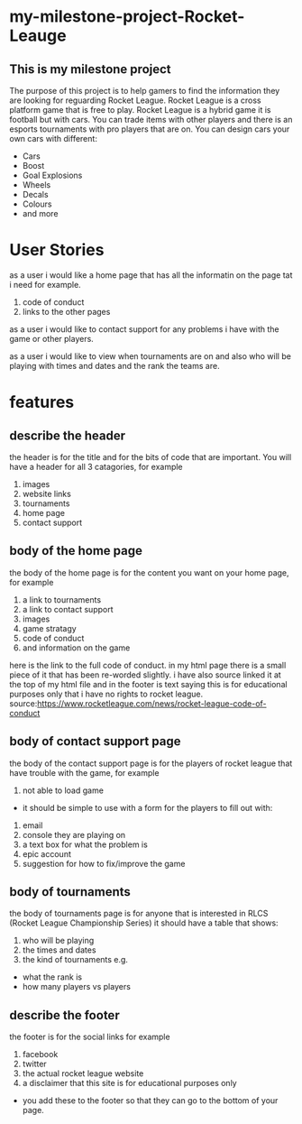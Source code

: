 # my-milestone-project-Rocket-Leauge
## This is my milestone project
The purpose of this project is to help gamers to find the information they are looking for reguarding Rocket League. 
Rocket League is a cross platform game that is free to play. 
Rocket League is a hybrid game it is football but with cars.
You can trade items with other players and there is an esports tournaments with pro players that are on.
You can design cars your own cars with different:
- Cars
- Boost
- Goal Explosions 
- Wheels 
- Decals
- Colours 
- and more

# User Stories
as a user i would like a home page that has all the informatin on the page tat i need for example.
1. code of conduct
1. links to the other pages

as a user i would like to contact support for any problems i have with the game or other players.

as a user i would like to view when tournaments are on and also who will be playing with times and dates and the rank the teams are.

# features
## describe the header 
the header is for the title and for the bits of code that are important. You will have a header for all 3 catagories,
for example
1. images
1. website links
1. tournaments
1. home page
1. contact support

## body of the home page 
the body of the home page is for the content you want on your home page, for example 
1. a link to tournaments
1. a link to contact support 
1. images 
1. game stratagy 
1. code of conduct
1. and information on the game

here is the link to the full code of conduct. in my html page there is a small piece of it that has been re-worded slightly.
i have also source linked it at the top of my html file and in the footer is text saying this is for educational purposes only that i 
have no rights to rocket league.
source:https://www.rocketleague.com/news/rocket-league-code-of-conduct

## body of contact support page 
the body of the contact support page is for the players of rocket league that have trouble with the game, for example
1. not able to load game
- it should be simple to use with a form for the players to fill out with:
1. email
1. console they are playing on
1. a text box for what the problem is
1. epic account 
1. suggestion for how to fix/improve the game

## body of tournaments 
the body of tournaments page is for anyone that is interested in RLCS (Rocket League Championship Series) 
it should have a table that shows:
1. who will be playing
1. the times and dates 
1. the kind of tournaments e.g. 
- what the rank is
- how many players vs players

## describe the footer 
the footer is for the social links for example
1. facebook
1. twitter
1. the actual rocket league website
1. a disclaimer that this site is for educational purposes only 
- you add these to the footer so that they can go to the bottom of your page.





